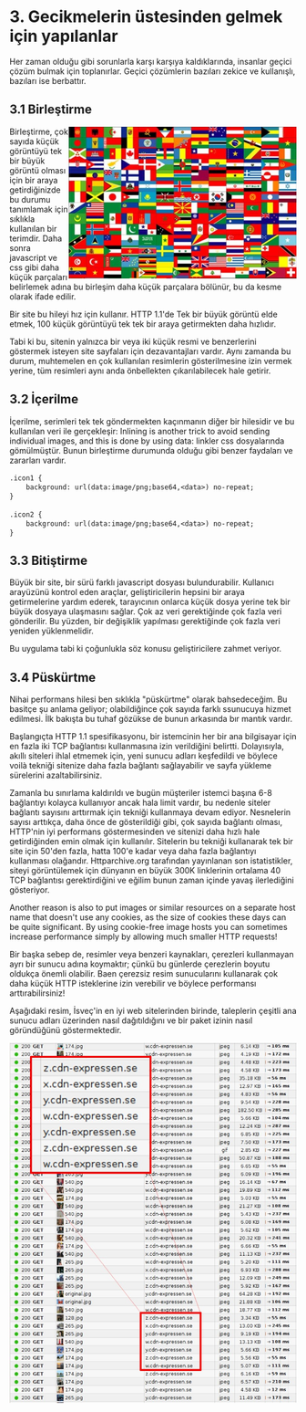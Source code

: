 # 3. Gecikmelerin üstesinden gelmek için yapılanlar

Her zaman olduğu gibi sorunlarla karşı karşıya kaldıklarında, insanlar geçici çözüm bulmak için toplanırlar. Geçici çözümlerin bazıları zekice ve kullanışlı, bazıları ise berbattır.

## 3.1 Birleştirme
<img style="float: right;" src="https://raw.githubusercontent.com/bagder/http2-explained/master/images/spriting.jpg" />

Birleştirme, çok sayıda küçük görüntüyü tek bir büyük görüntü olması için bir araya getirdiğinizde bu durumu tanımlamak için sıklıkla kullanılan bir terimdir. Daha sonra javascript ve css gibi daha küçük parçaları belirlemek adına bu birleşim daha küçük parçalara bölünür, bu da kesme olarak ifade edilir.

Bir site bu hileyi hız için kullanır. HTTP 1.1'de Tek bir büyük görüntü elde etmek, 100 küçük görüntüyü tek tek bir araya getirmekten daha hızlıdır.

Tabi ki bu, sitenin yalnızca bir veya iki küçük resmi ve benzerlerini göstermek isteyen site sayfaları için dezavantajları vardır. 
Aynı zamanda bu durum, muhtemelen en çok kullanılan resimlerin gösterilmesine izin vermek yerine, tüm resimleri aynı anda önbellekten çıkarılabilecek hale getirir.

## 3.2 İçerilme

İçerilme, serimleri tek tek göndermekten kaçınmanın diğer bir hilesidir ve bu kullanılan veri ile gerçekleşir: 
Inlining is another trick to avoid sending individual images, and this is done by using data: linkler css dosyalarında gömülmüştür. Bunun birleştirme durumunda olduğu gibi benzer faydaları ve zararları vardır.

    .icon1 {
        background: url(data:image/png;base64,<data>) no-repeat;
    }

    .icon2 {
        background: url(data:image/png;base64,<data>) no-repeat;
    }


## 3.3 Bitiştirme

Büyük bir site, bir sürü farklı javascript dosyası bulundurabilir. Kullanıcı arayüzünü kontrol eden araçlar, geliştiricilerin hepsini bir araya getirmelerine yardım ederek, tarayıcının onlarca küçük dosya yerine tek bir büyük dosyaya ulaşmasını sağlar. Çok az veri gerektiğinde çok fazla veri gönderilir. Bu yüzden, bir değişiklik yapılması gerektiğinde çok fazla veri yeniden yüklenmelidir.

Bu uygulama tabi ki çoğunlukla söz konusu geliştiricilere zahmet veriyor.

## 3.4 Püskürtme

Nihai performans hilesi ben sıklıkla "püskürtme" olarak bahsedeceğim. Bu basitçe şu anlama geliyor; olabildiğince çok sayıda farklı ssunucuya hizmet edilmesi. İlk bakışta bu tuhaf gözükse de bunun arkasında bır mantık vardır.

Başlangıçta HTTP 1.1 spesifikasyonu, bir istemcinin her bir ana bilgisayar için en fazla iki TCP bağlantısı kullanmasına izin verildiğini belirtti. Dolayısıyla, akıllı siteleri ihlal etmemek için, yeni sunucu adları keşfedildi ve böylece voilà tekniği sitenize daha fazla bağlantı sağlayabilir ve sayfa yükleme sürelerini azaltabilirsiniz.

Zamanla bu sınırlama kaldırıldı ve bugün müşteriler istemci başına 6-8 bağlantıyı kolayca kullanıyor ancak hala limit vardır, bu nedenle siteler bağlantı sayısını arttırmak için tekniği kullanmaya devam ediyor. Nesnelerin sayısı arttıkça, daha önce de gösterildiği gibi, çok sayıda bağlantı olması, HTTP'nin iyi performans göstermesinden ve sitenizi daha hızlı hale getirdiğinden emin olmak için kullanılır. Sitelerin bu tekniği kullanarak tek bir site için 50'den fazla, hatta 100'e kadar veya daha fazla bağlantıyı kullanması olağandır. Httparchive.org tarafından yayınlanan son istatistikler, siteyi görüntülemek için dünyanın en büyük 300K linklerinin ortalama 40 TCP bağlantısı gerektirdiğini ve eğilim bunun zaman içinde yavaş ilerlediğini gösteriyor.

Another reason is also to put images or similar resources on a separate host name that doesn't use any cookies, as the size of cookies these days can be quite significant. By using cookie-free image hosts you can sometimes increase performance simply by allowing much smaller HTTP requests!

Bir başka sebep de, resimler veya benzeri kaynakları, çerezleri kullanmayan ayrı bir sunucu adına koymaktır; çünkü bu günlerde çerezlerin boyutu oldukça önemli olabilir. Baen çerezsiz resim sunucularını kullanarak çok daha küçük HTTP isteklerine izin verebilir ve böylece performansı arttırabilirsiniz!

Aşağıdaki resim, İsveç'in en iyi web sitelerinden birinde, taleplerin çeşitli ana sunucu adları üzerinden nasıl dağıtıldığını ve bir paket izinin nasıl göründüğünü göstermektedir.

![image sharding at expressen.se](https://raw.githubusercontent.com/bagder/http2-explained/master/images/expressen-sharding.jpg)
